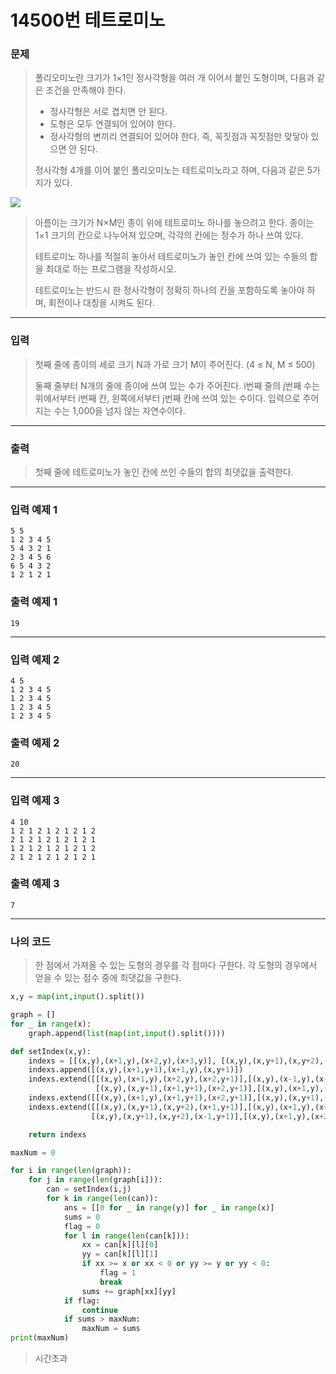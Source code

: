 # 14500번 테트로미노

### 문제

> 폴리오미노란 크기가 1×1인 정사각형을 여러 개 이어서 붙인 도형이며, 다음과 같은 조건을 만족해야 한다.
>
> - 정사각형은 서로 겹치면 안 된다.
> - 도형은 모두 연결되어 있어야 한다.
> - 정사각형의 변끼리 연결되어 있어야 한다. 즉, 꼭짓점과 꼭짓점만 맞닿아 있으면 안 된다.
>
> 정사각형 4개를 이어 붙인 폴리오미노는 테트로미노라고 하며, 다음과 같은 5가지가 있다.

![](https://onlinejudgeimages.s3-ap-northeast-1.amazonaws.com/problem/14500/1.png)

> 아름이는 크기가 N×M인 종이 위에 테트로미노 하나를 놓으려고 한다. 종이는 1×1 크기의 칸으로 나누어져 있으며, 각각의 칸에는 정수가 하나 쓰여 있다.
>
> 테트로미노 하나를 적절히 놓아서 테트로미노가 놓인 칸에 쓰여 있는 수들의 합을 최대로 하는 프로그램을 작성하시오.
>
> 테트로미노는 반드시 한 정사각형이 정확히 하나의 칸을 포함하도록 놓아야 하며, 회전이나 대칭을 시켜도 된다.

---

### 입력

> 첫째 줄에 종이의 세로 크기 N과 가로 크기 M이 주어진다. (4 ≤ N, M ≤ 500)
>
> 둘째 줄부터 N개의 줄에 종이에 쓰여 있는 수가 주어진다. i번째 줄의 j번째 수는 위에서부터 i번째 칸, 왼쪽에서부터 j번째 칸에 쓰여 있는 수이다. 입력으로 주어지는 수는 1,000을 넘지 않는 자연수이다.

---

### 출력

> 첫째 줄에 테트로미노가 놓인 칸에 쓰인 수들의 합의 최댓값을 출력한다.

---

### 입력 예제 1

```
5 5
1 2 3 4 5
5 4 3 2 1
2 3 4 5 6
6 5 4 3 2
1 2 1 2 1
```

### 출력 예제 1

```
19
```

---

### 입력 예제 2

```
4 5
1 2 3 4 5
1 2 3 4 5
1 2 3 4 5
1 2 3 4 5
```

### 출력 예제 2

```
20
```

---

### 입력 예제 3

```
4 10
1 2 1 2 1 2 1 2 1 2
2 1 2 1 2 1 2 1 2 1
1 2 1 2 1 2 1 2 1 2
2 1 2 1 2 1 2 1 2 1
```

### 출력 예제 3

```
7
```

---

### 나의 코드

> 한 점에서 가져올 수 있는 도형의 경우를 각 점마다 구한다. 각 도형의 경우에서 얻을 수 있는 점수 중에 최댓값을 구한다.

```Python
x,y = map(int,input().split())

graph = []
for _ in range(x):
    graph.append(list(map(int,input().split())))

def setIndex(x,y):
    indexs = [[(x,y),(x+1,y),(x+2,y),(x+3,y)], [(x,y),(x,y+1),(x,y+2),(x,y+3)]]
    indexs.append([(x,y),(x+1,y+1),(x+1,y),(x,y+1)])
    indexs.extend([[(x,y),(x+1,y),(x+2,y),(x+2,y+1)],[(x,y),(x-1,y),(x-1,y+1),(x-1,y+2)],
                   [(x,y),(x,y+1),(x+1,y+1),(x+2,y+1)],[(x,y),(x+1,y),(x+1,y-1),(x+1,y-2)]])
    indexs.extend([[(x,y),(x+1,y),(x+1,y+1),(x+2,y+1)],[(x,y),(x,y+1),(x-1,y+1),(x-1,y+2)]])
    indexs.extend([[(x,y),(x,y+1),(x,y+2),(x+1,y+1)],[(x,y),(x+1,y),(x+2,y),(x+1,y-1)],
                  [(x,y),(x,y+1),(x,y+2),(x-1,y+1)],[(x,y),(x+1,y),(x+2,y),(x+1,y+1)]])

    return indexs

maxNum = 0

for i in range(len(graph)):
    for j in range(len(graph[i])):
        can = setIndex(i,j)
        for k in range(len(can)):
            ans = [[0 for _ in range(y)] for _ in range(x)]
            sums = 0
            flag = 0
            for l in range(len(can[k])):
                xx = can[k][l][0]
                yy = can[k][l][1]
                if xx >= x or xx < 0 or yy >= y or yy < 0:
                    flag = 1
                    break
                sums += graph[xx][yy]
            if flag:
                continue
            if sums > maxNum:
                maxNum = sums
print(maxNum)
```

> 시간초과





